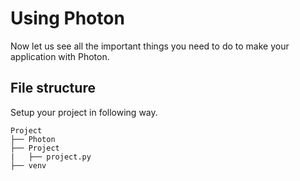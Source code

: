 # Using Photon

Now let us see all the important things you need to do to make your application with Photon.

## File structure

Setup your project in following way.

```text
Project
├── Photon
├── Project
|   ├── project.py
├── venv
```
